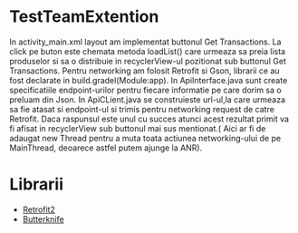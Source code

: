 # TestTeamExtention

In activity_main.xml layout am implementat buttonul Get Transactions. La click pe buton este chemata metoda 
loadList() care urmeaza sa preia lista produselor si sa o distribuie in recyclerView-ul pozitionat sub buttonul Get Transactions.
Pentru networking am folosit Retrofit si Gson, librarii ce au fost declarate in build.gradel(Module:app).
In ApiInterface.java sunt create specificatiile endpoint-urilor pentru fiecare informatie pe care dorim sa o preluam din Json.
In ApiCLient.java se construieste url-ul,la care urmeaza sa fie atasat si endpoint-ul si trimis pentru networking
request de catre Retrofit. Daca raspunsul este unul cu succes atunci acest rezultat primit va fi afisat in recyclerView
sub buttonul mai sus mentionat.( Aici ar fi de adaugat new Thread pentru a muta toata actiunea networking-ului de pe MainThread, 
deoarece astfel putem ajunge la ANR).

# Librarii
* [Retrofit2](https://github.com/square/retrofit)
* [Butterknife](https://github.com/JakeWharton/butterknife)


